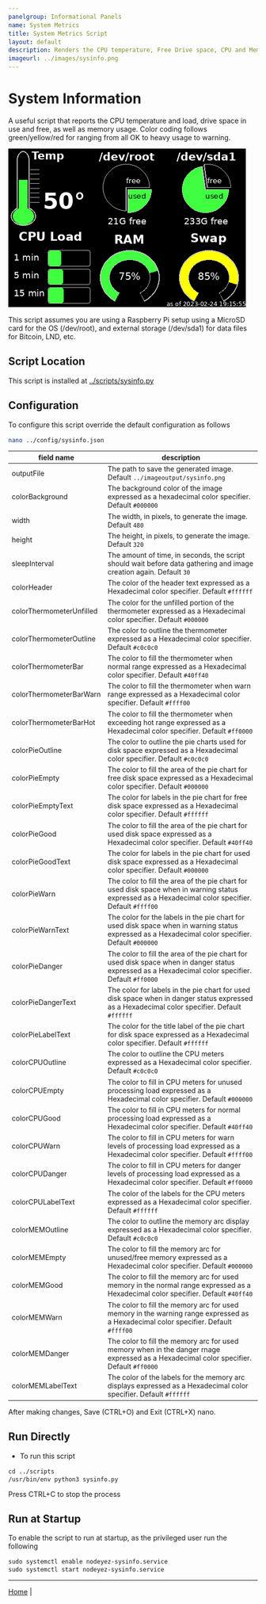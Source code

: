 ```yaml
---
panelgroup: Informational Panels
name: System Metrics
title: System Metrics Script
layout: default
description: Renders the CPU temperature, Free Drive space, CPU and Memory Usage
imageurl: ../images/sysinfo.png
---
```


# System Information

A useful script that reports the CPU temperature and load, drive space in use 
and free, as well as memory usage.  Color coding follows green/yellow/red for
ranging from all OK to heavy usage to warning.

![sample system info panel](../images/sysinfo.png)

This script assumes you are using a Raspberry Pi setup using a MicroSD card for
the OS (/dev/root), and external storage (/dev/sda1) for data files for Bitcoin,
LND, etc.

## Script Location

This script is installed at
[../scripts/sysinfo.py](../scripts/sysinfo.py)


## Configuration

To configure this script override the default configuration as follows

```sh
nano ../config/sysinfo.json
```

| field name | description |
| --- | --- |
| outputFile | The path to save the generated image. Default `../imageoutput/sysinfo.png` |
| colorBackground | The background color of the image expressed as a hexadecimal color specifier. Default `#000000` |
| width | The width, in pixels, to generate the image. Default `480` |
| height | The height, in pixels, to generate the image. Default `320` |
| sleepInterval | The amount of time, in seconds, the script should wait before data gathering and image creation again. Default `30` |
| colorHeader | The color of the header text expressed as a Hexadecimal color specifier. Default `#ffffff` |
| colorThermometerUnfilled | The color for the unfilled portion of the thermometer expressed as a Hexadecimal color specifier. Default `#000000` |
| colorThermometerOutline | The color to outline the thermometer expressed as a Hexadecimal color specifier. Default `#c0c0c0` |
| colorThermometerBar | The color to fill the thermometer when normal range expressed as a Hexadecimal color specifier. Default `#40ff40` |
| colorThermometerBarWarn | The color to fill the thermometer when warn range expressed as a Hexadecimal color specifier. Default `#ffff00` |
| colorThermometerBarHot | The color to fill the thermometer when exceeding hot range expressed as a Hexadecimal color specifier. Default `#ff0000` |
| colorPieOutline | The color to outline the pie charts used for disk space expressed as a Hexadecimal color specifier. Default `#c0c0c0` |
| colorPieEmpty | The color to fill the area of the pie chart for free disk space expressed as a Hexadecimal color specifier. Default `#000000` |
| colorPieEmptyText | The color for labels in the pie chart for free disk space expressed as a Hexadecimal color specifier. Default `#ffffff` |
| colorPieGood | The color to fill the area of the pie chart for used disk space expressed as a Hexadecimal color specifier. Default `#40ff40` |
| colorPieGoodText | The color for labels in the pie chart for used disk space expressed as a Hexadecimal color specifier. Default `#000000` |
| colorPieWarn | The color to fill the area of the pie chart for used disk space when in warning status expressed as a Hexadecimal color specifier. Default `#ffff00` |
| colorPieWarnText | The color for the labels in the pie chart for used disk space when in warning status expressed as a Hexadecimal color specifier. Default `#000000` |
| colorPieDanger | The color to fill the area of the pie chart for used disk space when in danger status expressed as a Hexadecimal color specifier. Default `#ff0000` |
| colorPieDangerText | The color for labels in the pie chart for used disk space when in danger status expressed as a Hexadecimal color specifier. Default `#ffffff` |
| colorPieLabelText | The color for the title label of the pie chart for disk space expressed as a Hexadecimal color specifier. Default `#ffffff` |
| colorCPUOutline | The color to outline the CPU meters expressed as a Hexadecimal color specifier. Default `#c0c0c0` |
| colorCPUEmpty | The color to fill in CPU meters for unused processing load expressed as a Hexadecimal color specifier. Default `#000000` |
| colorCPUGood | The color to fill in CPU meters for normal processing load expressed as a Hexadecimal color specifier. Default `#40ff40` |
| colorCPUWarn | The color to fill in CPU meters for warn levels of processing load expressed as a Hexadecimal color specifier. Default `#ffff00` |
| colorCPUDanger | The color to fill in CPU meters for danger levels of processing load expressed as a Hexadecimal color specifier. Default `#ff0000` |
| colorCPULabelText | The color of the labels for the CPU meters expressed as a Hexadecimal color specifier. Default `#ffffff` |
| colorMEMOutline | The color to outline the memory arc display expressed as a Hexadecimal color specifier. Default `#c0c0c0` |
| colorMEMEmpty | The color to fill the memory arc for unused/free memory expressed as a Hexadecimal color specifier. Default `#000000` |
| colorMEMGood | The color to fill the memory arc for used memory in the normal range expressed as a Hexadecimal color specifier. Default `#40ff40` |
| colorMEMWarn | The color to fill the memory arc for used memory in the warning range expressed as a Hexadecimal color specifier. Default `#ffff00` |
| colorMEMDanger | The color to fill the memory arc for used memory when in the danger rnage expressed as a Hexadecimal color specifier. Default `#ff0000` |
| colorMEMLabelText | The color of the labels for the memory arc displays expressed as a Hexadecimal color specifier. Default `#ffffff` |

After making changes, Save (CTRL+O) and Exit (CTRL+X) nano.

## Run Directly

* To run this script

```shell
cd ../scripts
/usr/bin/env python3 sysinfo.py
```

Press CTRL+C to stop the process

## Run at Startup

To enable the script to run at startup, as the privileged user run the following

```shell
sudo systemctl enable nodeyez-sysinfo.service
sudo systemctl start nodeyez-sysinfo.service
```

---

[Home](../) | 

